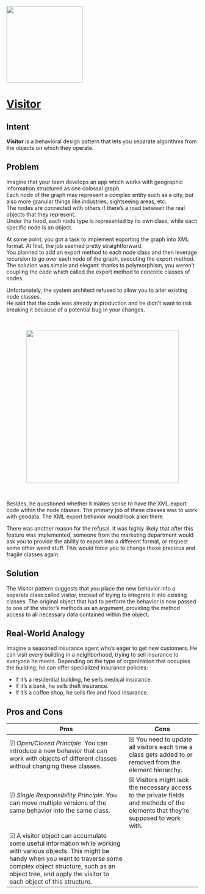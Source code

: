 <p align="left">
<img src="https://github.com/user-attachments/assets/53546aaf-1323-4627-9029-a8a467fbbc9a" width="200" />
</p>

# [Visitor](https://refactoring.guru/design-patterns/visitor)

## Intent
**Visitor** is a behavioral design pattern that lets you separate algorithms from the objects on which they operate.

## Problem 

Imagine that your team develops an app which works with geographic information structured as one colossal graph.  
Each node of the graph may represent a complex entity such as a city, but also more granular things like industries, sightseeing areas, etc.  
The nodes are connected with others if there’s a road between the real objects that they represent.  
Under the hood, each node type is represented by its own class, while each specific node is an object.

At some point, you got a task to implement exporting the graph into XML format. At first, the job seemed pretty straightforward.  
You planned to add an export method to each node class and then leverage recursion to go over each node of the graph, executing the export method.  
The solution was simple and elegant: thanks to polymorphism, you weren’t coupling the code which called the export method to concrete classes of nodes.

Unfortunately, the system architect refused to allow you to alter existing node classes.  
He said that the code was already in production and he didn’t want to risk breaking it because of a potential bug in your changes.

<br/><p align="center">
<img src="https://github.com/user-attachments/assets/67ebe44d-9142-4465-b865-115dc735bda5" width="400" />
</p><br/>

Besides, he questioned whether it makes sense to have the XML export code within the node classes. The primary job of these classes was to work with geodata. The XML export behavior would look alien there.

There was another reason for the refusal. It was highly likely that after this feature was implemented, someone from the marketing department would ask you to provide the ability to export into a different format, or request some other weird stuff. This would force you to change those precious and fragile classes again.


## Solution

The Visitor pattern suggests that you place the new behavior into a separate class called visitor, instead of trying to integrate it into existing classes. The original object that had to perform the behavior is now passed to one of the visitor’s methods as an argument, providing the method access to all necessary data contained within the object.


## Real-World Analogy

Imagine a seasoned insurance agent who’s eager to get new customers. He can visit every building in a neighborhood, trying to sell insurance to everyone he meets. Depending on the type of organization that occupies the building, he can offer specialized insurance policies:

- If it’s a residential building, he sells medical insurance.
- If it’s a bank, he sells theft insurance.
- If it’s a coffee shop, he sells fire and flood insurance.

## Pros and Cons

| Pros | Cons |
| ----------- | ----------- |
|☑ *Open/Closed Principle*. You can introduce a new behavior that can work with objects of different classes without changing these classes.| ☒  You need to update all visitors each time a class gets added to or removed from the element hierarchy.|
|☑ *Single Responsibility Principle*. You can move multiple versions of the same behavior into the same class.| ☒ Visitors might lack the necessary access to the private fields and methods of the elements that they’re supposed to work with.|
|☑ A visitor object can accumulate some useful information while working with various objects. This might be handy when you want to traverse some complex object structure, such as an object tree, and apply the visitor to each object of this structure.||


